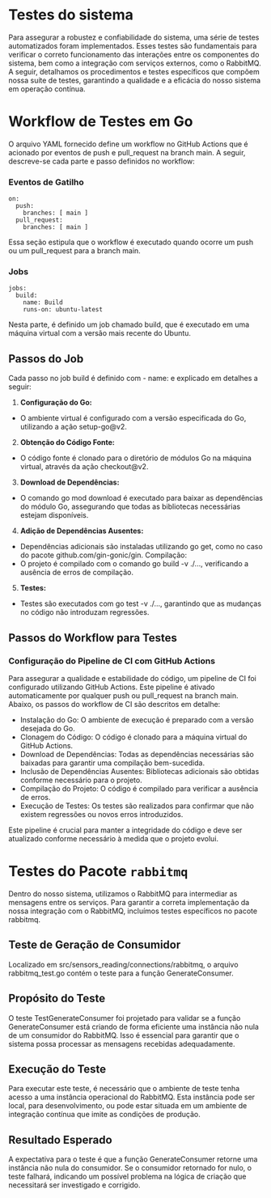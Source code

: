 # Testes do sistema

Para assegurar a robustez e confiabilidade do sistema, uma série de testes automatizados foram implementados. Esses testes são fundamentais para verificar o correto funcionamento das interações entre os componentes do sistema, bem como a integração com serviços externos, como o RabbitMQ. A seguir, detalhamos os procedimentos e testes específicos que compõem nossa suíte de testes, garantindo a qualidade e a eficácia do nosso sistema em operação contínua.

# Workflow de Testes em Go

O arquivo YAML fornecido define um workflow no GitHub Actions que é acionado por eventos de push e pull_request na branch main. A seguir, descreve-se cada parte e passo definidos no workflow:

### Eventos de Gatilho

```
on:
  push:
    branches: [ main ]
  pull_request:
    branches: [ main ]
```

Essa seção estipula que o workflow é executado quando ocorre um push ou um pull_request para a branch main.

### Jobs

```
jobs:
  build:
    name: Build
    runs-on: ubuntu-latest

```

Nesta parte, é definido um job chamado build, que é executado em uma máquina virtual com a versão mais recente do Ubuntu.

## Passos do Job

Cada passo no job build é definido com - name: e explicado em detalhes a seguir:

1. **Configuração do Go:**
- O ambiente virtual é configurado com a versão especificada do Go, utilizando a ação setup-go@v2.

2. **Obtenção do Código Fonte:**
- O código fonte é clonado para o diretório de módulos Go na máquina virtual, através da ação checkout@v2.

3. **Download de Dependências:**
- O comando go mod download é executado para baixar as dependências do módulo Go, assegurando que todas as bibliotecas necessárias estejam disponíveis.

4. **Adição de Dependências Ausentes:**

- Dependências adicionais são instaladas utilizando go get, como no caso do pacote github.com/gin-gonic/gin.
Compilação:
- O projeto é compilado com o comando go build -v ./..., verificando a ausência de erros de compilação.

5. **Testes:**

- Testes são executados com go test -v ./..., garantindo que as mudanças no código não introduzam regressões.

## Passos do Workflow para Testes

### Configuração do Pipeline de CI com GitHub Actions
Para assegurar a qualidade e estabilidade do código, um pipeline de CI foi configurado utilizando GitHub Actions. Este pipeline é ativado automaticamente por qualquer push ou pull_request na branch main. Abaixo, os passos do workflow de CI são descritos em detalhe:

- Instalação do Go: O ambiente de execução é preparado com a versão desejada do Go.
- Clonagem do Código: O código é clonado para a máquina virtual do GitHub Actions.
- Download de Dependências: Todas as dependências necessárias são baixadas para garantir uma compilação bem-sucedida.
- Inclusão de Dependências Ausentes: Bibliotecas adicionais são obtidas conforme necessário para o projeto.
- Compilação do Projeto: O código é compilado para verificar a ausência de erros.
- Execução de Testes: Os testes são realizados para confirmar que não existem regressões ou novos erros introduzidos.

Este pipeline é crucial para manter a integridade do código e deve ser atualizado conforme necessário à medida que o projeto evolui.

# Testes do Pacote `rabbitmq`

Dentro do nosso sistema, utilizamos o RabbitMQ para intermediar as mensagens entre os serviços. Para garantir a correta implementação da nossa integração com o RabbitMQ, incluímos testes específicos no pacote rabbitmq.

## Teste de Geração de Consumidor
Localizado em src/sensors_reading/connections/rabbitmq, o arquivo rabbitmq_test.go contém o teste para a função GenerateConsumer.

## Propósito do Teste
O teste TestGenerateConsumer foi projetado para validar se a função GenerateConsumer está criando de forma eficiente uma instância não nula de um consumidor do RabbitMQ. Isso é essencial para garantir que o sistema possa processar as mensagens recebidas adequadamente.

## Execução do Teste
Para executar este teste, é necessário que o ambiente de teste tenha acesso a uma instância operacional do RabbitMQ. Esta instância pode ser local, para desenvolvimento, ou pode estar situada em um ambiente de integração contínua que imite as condições de produção.

## Resultado Esperado
A expectativa para o teste é que a função GenerateConsumer retorne uma instância não nula do consumidor. Se o consumidor retornado for nulo, o teste falhará, indicando um possível problema na lógica de criação que necessitará ser investigado e corrigido.





